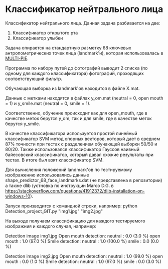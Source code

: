 Классификатор нейтрального лица
=====================
Классификатор нейтрального лица. Данная задача разбивается на две:

1. Классификатор открытого рта
2. Классификатор улыбки

Задача опирается на стандартную разметку 68 ключевых антропометрических точек лица (landmark'и), которая использовалась в [MULTI-PIE](https://www.ncbi.nlm.nih.gov/pmc/articles/PMC2873597/). 

Программа по набору путей до фотографий выводит 2 списка (по одному для каждого классификатора) фотографий, проходящих соответствующий фильтр.

Обучающая выборка из landmark'ов находится в файле X.mat.

Данные с метками находятся в файлах y_om.mat (neutral = 0, open mouth = 1) и y_smile.mat (neutral = 0, smile = 1).

Соответственно, обучение происходит как для open_mouth, где в качестве меток берутся y_om, так и для smile, где в качестве меток берутся y_smile.

В качестве классификатора используется простой линейный классификатор SVM метод опорных векторов, который дает в среднем 87% точности при тестах с разделением обучающей выборки 50/50 и 80/20. Также использовался классификатор Гауссов наивный байесовский классификатор, который давал схожие результаты при тестах. В итоге был взят классификатор SVM.

Для вычисления положений landmark'ов по тестируемому изображению использовались данные shape_predictor_68_face_landmarks.dat (не представлена в репозитории) а также dlib (устновка по инструкции Marco D.G. в https://stackoverflow.com/questions/41912372/dlib-installation-on-windows-10).

Запуск производится с командной строки, например:
python Detection_project_GIT.py "img1.jpg" "img2.jpg"

На выходе получаем классификацию для каждого тестируемого изображния и каждого случая, например:

Detection image  img1.jpg
Open mouth detection:
neutral : 0.0 (3.0 %)
open mouth : 1.0 (97.0 %)
Smile detection:
neutral : 1.0 (100.0 %)
smile : 0.0 (0.0 %)

Detection image  img2.jpg
Open mouth detection:
neutral : 1.0 (99.0 %)
open mouth : 0.0 (1.0 %)
Smile detection:
neutral : 1.0 (97.0 %)
smile : 0.0 (3.0 %)
